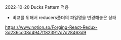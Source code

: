 2022-10-20 Ducks Pattern 적용

- 비교를 위해서 reducers폴더의 파일명을 변경해놓은 상태

https://www.notion.so/Forging-React-Redux-3d236cc08d4947ff823917d7d28463d9
